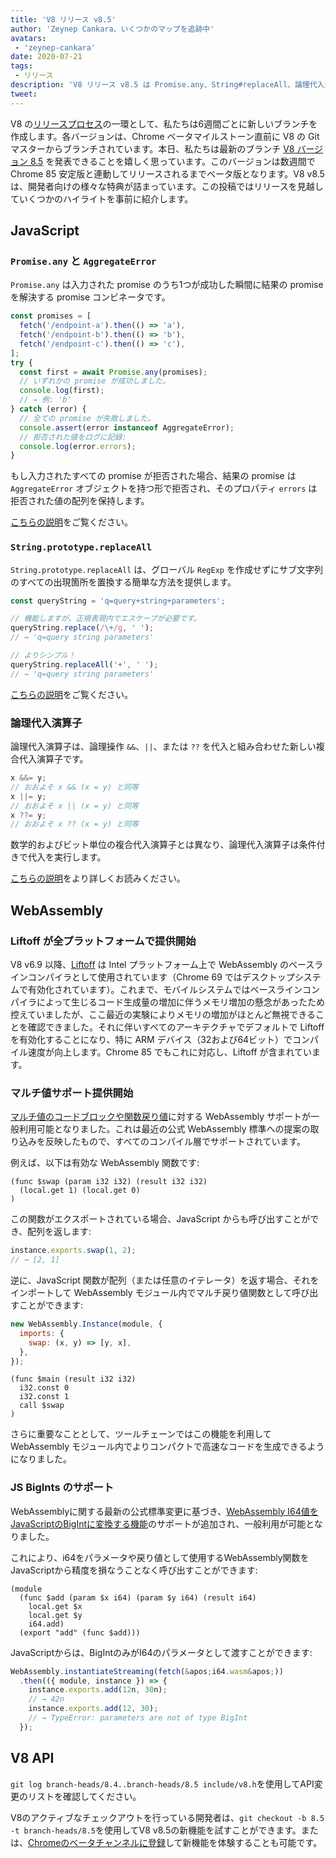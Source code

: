 ```yaml
---
title: 'V8 リリース v8.5'
author: 'Zeynep Cankara、いくつかのマップを追跡中'
avatars:
 - 'zeynep-cankara'
date: 2020-07-21
tags:
 - リリース
description: 'V8 リリース v8.5 は Promise.any、String#replaceAll、論理代入演算子、WebAssembly マルチ値と BigInt サポート、そしてパフォーマンス改善を特徴とします。'
tweet:
---
```

V8 の[リリースプロセス](https://v8.dev/docs/release-process)の一環として、私たちは6週間ごとに新しいブランチを作成します。各バージョンは、Chrome ベータマイルストーン直前に V8 の Git マスターからブランチされています。本日、私たちは最新のブランチ [V8 バージョン 8.5](https://chromium.googlesource.com/v8/v8.git/+log/branch-heads/8.5) を発表できることを嬉しく思っています。このバージョンは数週間で Chrome 85 安定版と連動してリリースされるまでベータ版となります。V8 v8.5 は、開発者向けの様々な特典が詰まっています。この投稿ではリリースを見越していくつかのハイライトを事前に紹介します。

<!--truncate-->
## JavaScript

### `Promise.any` と `AggregateError`

`Promise.any` は入力された promise のうち1つが成功した瞬間に結果の promise を解決する promise コンビネータです。

```js
const promises = [
  fetch('/endpoint-a').then(() => 'a'),
  fetch('/endpoint-b').then(() => 'b'),
  fetch('/endpoint-c').then(() => 'c'),
];
try {
  const first = await Promise.any(promises);
  // いずれかの promise が成功しました。
  console.log(first);
  // → 例: 'b'
} catch (error) {
  // 全ての promise が失敗しました。
  console.assert(error instanceof AggregateError);
  // 拒否された値をログに記録:
  console.log(error.errors);
}
```

もし入力されたすべての promise が拒否された場合、結果の promise は `AggregateError` オブジェクトを持つ形で拒否され、そのプロパティ `errors` は拒否された値の配列を保持します。

[こちらの説明](https://v8.dev/features/promise-combinators#promise.any)をご覧ください。

### `String.prototype.replaceAll`

`String.prototype.replaceAll` は、グローバル `RegExp` を作成せずにサブ文字列のすべての出現箇所を置換する簡単な方法を提供します。

```js
const queryString = 'q=query+string+parameters';

// 機能しますが、正規表現内でエスケープが必要です。
queryString.replace(/\+/g, ' ');
// → 'q=query string parameters'

// よりシンプル！
queryString.replaceAll('+', ' ');
// → 'q=query string parameters'
```

[こちらの説明](https://v8.dev/features/string-replaceall)をご覧ください。

### 論理代入演算子

論理代入演算子は、論理操作 `&&`、`||`、または `??` を代入と組み合わせた新しい複合代入演算子です。

```js
x &&= y;
// おおよそ x && (x = y) と同等
x ||= y;
// おおよそ x || (x = y) と同等
x ??= y;
// おおよそ x ?? (x = y) と同等
```

数学的およびビット単位の複合代入演算子とは異なり、論理代入演算子は条件付きで代入を実行します。

[こちらの説明](https://v8.dev/features/logical-assignment)をより詳しくお読みください。

## WebAssembly

### Liftoff が全プラットフォームで提供開始

V8 v6.9 以降、[Liftoff](https://v8.dev/blog/liftoff) は Intel プラットフォーム上で WebAssembly のベースラインコンパイラとして使用されています（Chrome 69 ではデスクトップシステムで有効化されています）。これまで、モバイルシステムではベースラインコンパイラによって生じるコード生成量の増加に伴うメモリ増加の懸念があったため控えていましたが、ここ最近の実験によりメモリの増加がほとんど無視できることを確認できました。それに伴いすべてのアーキテクチャでデフォルトで Liftoff を有効化することになり、特に ARM デバイス（32および64ビット）でコンパイル速度が向上します。Chrome 85 でもこれに対応し、Liftoff が含まれています。

### マルチ値サポート提供開始

[マルチ値のコードブロックや関数戻り値](https://github.com/WebAssembly/multi-value)に対する WebAssembly サポートが一般利用可能となりました。これは最近の公式 WebAssembly 標準への提案の取り込みを反映したもので、すべてのコンパイル層でサポートされています。

例えば、以下は有効な WebAssembly 関数です:

```wasm
(func $swap (param i32 i32) (result i32 i32)
  (local.get 1) (local.get 0)
)
```

この関数がエクスポートされている場合、JavaScript からも呼び出すことができ、配列を返します:

```js
instance.exports.swap(1, 2);
// → [2, 1]
```

逆に、JavaScript 関数が配列（または任意のイテレータ）を返す場合、それをインポートして WebAssembly モジュール内でマルチ戻り値関数として呼び出すことができます:

```js
new WebAssembly.Instance(module, {
  imports: {
    swap: (x, y) => [y, x],
  },
});
```

```wasm
(func $main (result i32 i32)
  i32.const 0
  i32.const 1
  call $swap
)
```

さらに重要なこととして、ツールチェーンではこの機能を利用して WebAssembly モジュール内でよりコンパクトで高速なコードを生成できるようになりました。

### JS BigInts のサポート

WebAssemblyに関する最新の公式標準変更に基づき、[WebAssembly I64値をJavaScriptのBigIntに変換する機能](https://github.com/WebAssembly/JS-BigInt-integration)のサポートが追加され、一般利用が可能となりました。

これにより、i64をパラメータや戻り値として使用するWebAssembly関数をJavaScriptから精度を損なうことなく呼び出すことができます:

```wasm
(module
  (func $add (param $x i64) (param $y i64) (result i64)
    local.get $x
    local.get $y
    i64.add)
  (export "add" (func $add)))
```

JavaScriptからは、BigIntのみがI64のパラメータとして渡すことができます:

```js
WebAssembly.instantiateStreaming(fetch(&apos;i64.wasm&apos;))
  .then(({ module, instance }) => {
    instance.exports.add(12n, 30n);
    // → 42n
    instance.exports.add(12, 30);
    // → TypeError: parameters are not of type BigInt
  });
```

## V8 API

`git log branch-heads/8.4..branch-heads/8.5 include/v8.h`を使用してAPI変更のリストを確認してください。

V8のアクティブなチェックアウトを行っている開発者は、`git checkout -b 8.5 -t branch-heads/8.5`を使用してV8 v8.5の新機能を試すことができます。または、[Chromeのベータチャンネルに登録](https://www.google.com/chrome/browser/beta.html)して新機能を体験することも可能です。
